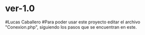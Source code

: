 # ver-1.0
#Lucas Caballero
#Para poder usar este proyecto editar el archivo "Conexion.php", siguiendo los pasos que se encuentran en este.
